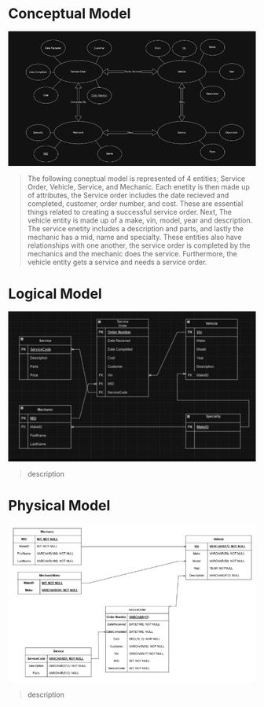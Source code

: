 # Conceptual Model

![Conceptual Model](https://github.com/WSU-kduncan/cs3900-autobody-4/blob/b5fbb48e9736d8618a6fb2784a841abfac68e254/DB/Images/Conceptual.png)

> The following coneptual model is represented of 4 entities; Service Order, Vehicle, Service, and Mechanic. Each enetity is then made up of attributes, the Service order includes the date recieved and completed, customer, order number, and cost. These are essential things related to creating a successful service order. Next, The vehicle entity is made up of a make, vin, model, year and description. The service enetity includes a description and parts, and lastly the mechanic has a mid, name and specialty. These entities also have relationships with one another, the service order is completed by the mechanics and the mechanic does the service. Furthermore, the vehicle entity gets a service and needs a service order.

# Logical Model

![Logical Model](https://github.com/WSU-kduncan/cs3900-autobody-4/blob/main/DB%2FImages%2FTeamLogicalModel%20%281%29.png)

> description

# Physical Model

![Physical Model](https://github.com/WSU-kduncan/cs3900-autobody-4/blob/main/DB%2FImages%2FTeamPhysicalModel.png)

> description
